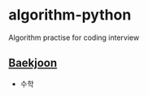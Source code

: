 # algorithm-python
Algorithm practise for coding interview

## [Baekjoon](https://www.acmicpc.net/)
* 수학
